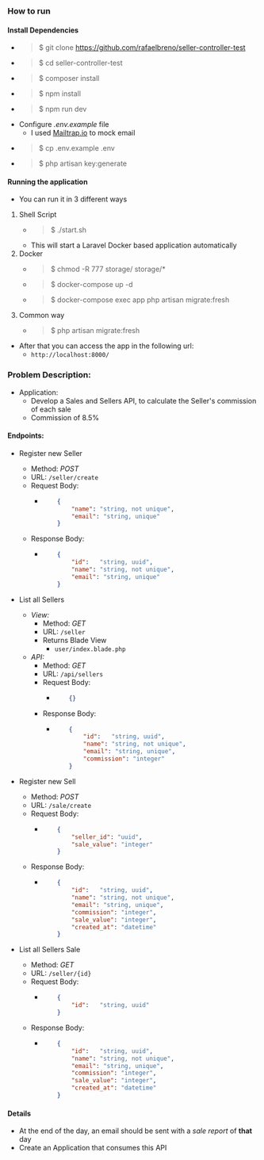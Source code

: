### How to run
#### Install Dependencies
- > $ git clone https://github.com/rafaelbreno/seller-controller-test
- > $ cd seller-controller-test
- > $ composer install
- > $ npm install
- > $ npm run dev
- Configure _.env.example_ file
    - I used [Mailtrap.io](https://mailtrap.io/) to mock email
- > $ cp .env.example .env
- > $ php artisan key:generate
#### Running the application
- You can run it in 3 different ways
1. Shell Script
    - > $ ./start.sh
    - This will start a Laravel Docker based application automatically
2. Docker
    - > $ chmod -R 777 storage/ storage/*
    - > $ docker-compose up -d
    - > $ docker-compose exec app php artisan migrate:fresh
3. Common way
    - > $ php artisan migrate:fresh
- After that you can access the app in the following url:
    - `http://localhost:8000/`
### Problem Description:
- Application:
    - Develop a Sales and Sellers API, to calculate the Seller's commission of each sale 
    - Commission of 8.5%
#### Endpoints:
- Register new Seller
    - Method: _POST_
    - URL: `/seller/create`
    - Request Body:
        -   ```json
                {
                    "name": "string, not unique",
                    "email": "string, unique"
                }
            ```
    - Response Body:
        -   ```json
                {
                    "id":   "string, uuid",
                    "name": "string, not unique",
                    "email": "string, unique"
                }
            ```
- List all Sellers
    - _View:_
        - Method: _GET_
        - URL: `/seller`
        - Returns Blade View
            - `user/index.blade.php`
    - _API:_
        - Method: _GET_
        - URL: `/api/sellers`
        - Request Body:
            -   ```json
                    {}
                ```
        - Response Body:
            -   ```json
                    {
                        "id":   "string, uuid",
                        "name": "string, not unique",
                        "email": "string, unique",
                        "commission": "integer" 
                    }
                ```
- Register new Sell
    - Method: _POST_
    - URL: `/sale/create`
    - Request Body:
        -   ```json
                {
                    "seller_id": "uuid",
                    "sale_value": "integer"
                }
            ```
    - Response Body:
        -   ```json
                {
                    "id":   "string, uuid",
                    "name": "string, not unique",
                    "email": "string, unique",
                    "commission": "integer",
                    "sale_value": "integer",
                    "created_at": "datetime"
                }
            ```

- List all Sellers Sale
    - Method: _GET_
    - URL: `/seller/{id}`
    - Request Body:
        -   ```json
                {
                    "id":   "string, uuid"
                }
            ```
    - Response Body:
        -   ```json
                {
                    "id":   "string, uuid",
                    "name": "string, not unique",
                    "email": "string, unique",
                    "commission": "integer",
                    "sale_value": "integer",
                    "created_at": "datetime"
                }
            ```
#### Details
- At the end of the day, an email should be sent with a _sale report_ of __that__ day
- Create an Application that consumes this API
